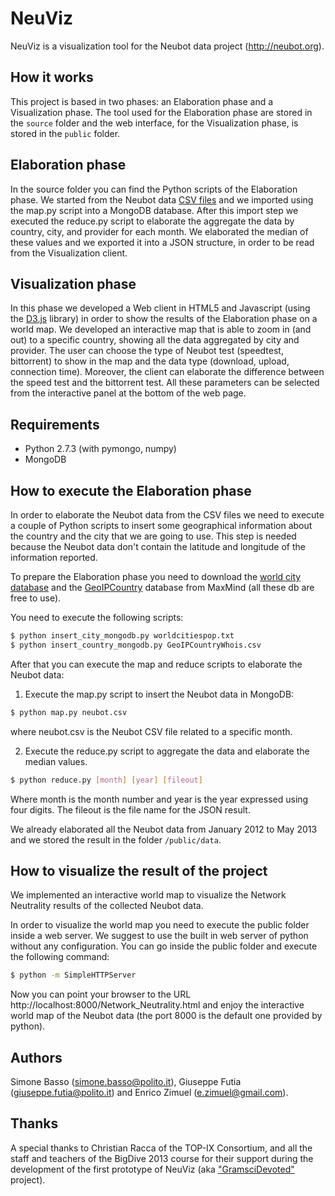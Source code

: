 NeuViz
======

NeuViz is a visualization tool for the Neubot data project (http://neubot.org).

How it works
------------

This project is based in two phases: an Elaboration phase and a Visualization phase.
The tool used for the Elaboration phase are stored in the `source` folder and the web interface, for the Visualization phase, is stored in the `public` folder.

Elaboration phase
-----------------

In the source folder you can find the Python scripts of the Elaboration phase. We started from the Neubot data [CSV files](http://data.neubot.org/2013/06/20/bigdive/) and we imported using the map.py script into a MongoDB database.
After this import step we executed the reduce.py script to elaborate the aggregate the data by country, city, and provider for each month. We elaborated the median of these values and we exported it into a JSON structure, in order to be read from the Visualization client.

Visualization phase
-------------------

In this phase we developed a Web client in HTML5 and Javascript (using the [D3.js](http://d3js.org/) library) in order to show the results of the Elaboration phase on a world map.
We developed an interactive map that is able to zoom in (and out) to a specific country, showing all the data aggregated by city and provider. The user can choose the type of Neubot test (speedtest, bittorrent) to show in the map and the data type (download, upload, connection time). Moreover, the client can elaborate the difference between the speed test and the bittorrent test.
All these parameters can be selected from the interactive panel at the bottom of the web page.

Requirements
------------

- Python 2.7.3 (with pymongo, numpy)
- MongoDB


How to execute the Elaboration phase
------------------------------------

In order to elaborate the Neubot data from the CSV files we need to execute a couple of Python scripts to insert some geographical information about the country and the city that we are going to use. This step is needed because the Neubot data don't contain the latitude and longitude of the information reported.

To prepare the Elaboration phase you need to download the [world city database](http://download.maxmind.com/download/worldcities/worldcitiespop.txt.gz) and the [GeoIPCountry](http://geolite.maxmind.com/download/geoip/database/GeoIPCountryCSV.zip) database from MaxMind (all these db are free to use). 

You need to execute the following scripts:

```bash
$ python insert_city_mongodb.py worldcitiespop.txt
$ python insert_country_mongodb.py GeoIPCountryWhois.csv
```

After that you can execute the map and reduce scripts to elaborate the Neubot data:

1) Execute the map.py script to insert the Neubot data in MongoDB:

```bash
$ python map.py neubot.csv
```

where neubot.csv is the Neubot CSV file related to a specific month.

2) Execute the reduce.py script to aggregate the data and elaborate the median values.

```bash
$ python reduce.py [month] [year] [fileout]
```    

Where month is the month number and year is the year expressed using four digits. The fileout is the file name for the JSON result.

We already elaborated all the Neubot data from January 2012 to May 2013 and we stored the result in the folder `/public/data`.

How to visualize the result of the project
------------------------------------------

We implemented an interactive world map to visualize the Network Neutrality results of the collected Neubot data.

In order to visualize the world map you need to execute the public folder inside a web server. We suggest to use the built in web server of python without any configuration. You can go inside the public folder and execute the following command:

```bash
$ python -m SimpleHTTPServer
```
   
Now you can point your browser to the URL http://localhost:8000/Network_Neutrality.html and enjoy the interactive world map of the Neubot data (the port 8000 is the default one provided by python).


Authors
-------

Simone Basso (simone.basso@polito.it), Giuseppe Futia (giuseppe.futia@polito.it) and Enrico Zimuel (e.zimuel@gmail.com).


Thanks
------

A special thanks to Christian Racca of the TOP-IX Consortium, and all the staff and teachers of the BigDive 2013 course for their support during the development of the first prototype of NeuViz (aka ["GramsciDevoted"](https://github.com/ezimuel/BigDive2Gramsci) project). 
 

